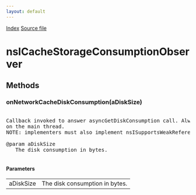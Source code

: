 ```yaml
---
layout: default
---
```

<div id='links'><a href="../index.html">Index</a>
<a href="http://dxr.mozilla.org/mozilla-central/source/netwerk/cache2/nsICacheStorageService.idl">Source file</a>
</div>

# nsICacheStorageConsumptionObserver #

## Methods ##

### onNetworkCacheDiskConsumption(aDiskSize) ###
<pre>  
Callback invoked to answer asyncGetDiskConsumption call. Always triggered  
on the main thread.  
NOTE: implementers must also implement nsISupportsWeakReference.  
  
@param aDiskSize  
   The disk consumption in bytes.  
  
</pre>
#### Parameters ####

<table>

<tr>
<td>aDiskSize</td>
<td>   The disk consumption in bytes.  
</td>
</tr>

</table>
